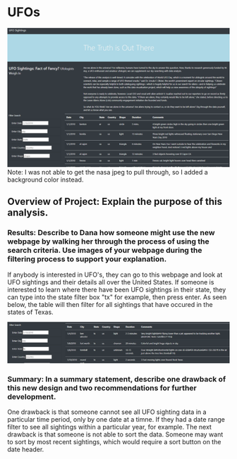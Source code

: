 # UFOs

![Alt Text](https://github.com/lauren1478/UFOs/blob/main/ufo%20dashboardv2.png)
Note: I was not able to get the nasa jpeg to pull through, so I added a background color instead.

## Overview of Project: Explain the purpose of this analysis.

### Results: Describe to Dana how someone might use the new webpage by walking her through the process of using the search criteria. Use images of your webpage during the filtering process to support your explanation.

If anybody is interested in UFO's, they can go to this webpage and look at UFO sightings and their details all over the United States. If someone is interested to learn where there have been UFO sightings in their state, they can type into the state filter box "tx" for example, then press enter. As seen below, the table will then filter for all sightings that have occured in the states of Texas.

![Alt Text](https://github.com/lauren1478/UFOs/blob/main/filter.png)


### Summary: In a summary statement, describe one drawback of this new design and two recommendations for further development.

One drawback is that someone cannot see all UFO sighting data in a particular time period, only by one date at a timne. If they had a date range filter to see all sightings within a particular year, for example. The next drawback is that someone is not able to sort the data. Someone may want to sort by most recent sightings, which would require a sort button on the date header.
